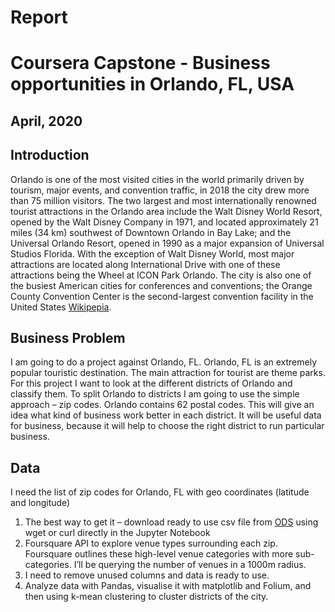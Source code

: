 # Report

# Coursera Capstone - Business opportunities in Orlando, FL, USA

## April, 2020

## Introduction
Orlando is one of the most visited cities in the world primarily driven by tourism, major events, and convention traffic, in 2018 the city drew more than 75 million visitors. The two largest and most internationally renowned tourist attractions in the Orlando area include the Walt Disney World Resort, opened by the Walt Disney Company in 1971, and located approximately 21 miles (34 km) southwest of Downtown Orlando in Bay Lake; and the Universal Orlando Resort, opened in 1990 as a major expansion of Universal Studios Florida. With the exception of Walt Disney World, most major attractions are located along International Drive with one of these attractions being the Wheel at ICON Park Orlando. The city is also one of the busiest American cities for conferences and conventions; the Orange County Convention Center is the second-largest convention facility in the United States [Wikipepia](https://en.wikipedia.org/wiki/Orlando,_Florida). 

## Business Problem
I am going to do a project against Orlando, FL. Orlando, FL is an extremely popular touristic destination. The main attraction for tourist are theme parks. 
For this project I want to look at the different districts of Orlando and classify them. To split Orlando to districts I am going to use the simple approach – zip codes. Orlando contains 62 postal codes.
This will give an idea what kind of business work better in each district. It will be useful data for business, because it will help to choose the right district to run particular business.

## Data
I need the list of zip codes for Orlando, FL with geo coordinates (latitude and longitude)
1.	The best way to get it – download ready to use csv file from [ODS](https://public.opendatasoft.com/explore/dataset/us-zip-code-latitude-and-longitude/table/) using wget or curl directly in the Jupyter Notebook
2.	Foursquare API to explore venue types surrounding each zip. Foursquare outlines these high-level venue categories with more sub-categories. I’ll be querying the number of venues in a 1000m radius.
3.	I need to remove unused columns and data is ready to use.
4.	Analyze data with Pandas, visualise it with matplotlib and Folium, and then using k-mean clustering to cluster districts of the city.